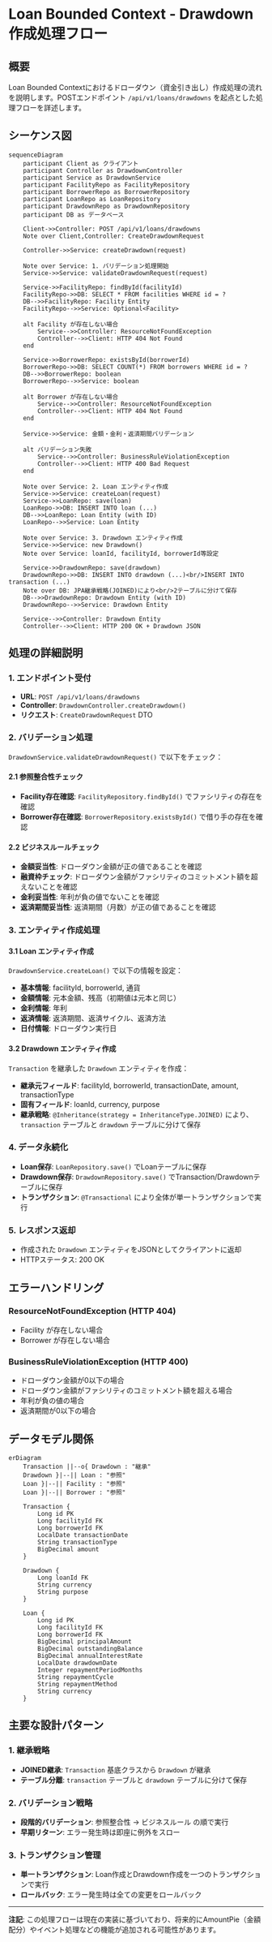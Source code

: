 # Loan Bounded Context - Drawdown作成処理フロー

## 概要

Loan Bounded Contextにおけるドローダウン（資金引き出し）作成処理の流れを説明します。POSTエンドポイント `/api/v1/loans/drawdowns` を起点とした処理フローを詳述します。

## シーケンス図

```mermaid
sequenceDiagram
    participant Client as クライアント
    participant Controller as DrawdownController
    participant Service as DrawdownService
    participant FacilityRepo as FacilityRepository
    participant BorrowerRepo as BorrowerRepository
    participant LoanRepo as LoanRepository
    participant DrawdownRepo as DrawdownRepository
    participant DB as データベース

    Client->>Controller: POST /api/v1/loans/drawdowns
    Note over Client,Controller: CreateDrawdownRequest
    
    Controller->>Service: createDrawdown(request)
    
    Note over Service: 1. バリデーション処理開始
    Service->>Service: validateDrawdownRequest(request)
    
    Service->>FacilityRepo: findById(facilityId)
    FacilityRepo->>DB: SELECT * FROM facilities WHERE id = ?
    DB-->>FacilityRepo: Facility Entity
    FacilityRepo-->>Service: Optional<Facility>
    
    alt Facility が存在しない場合
        Service-->>Controller: ResourceNotFoundException
        Controller-->>Client: HTTP 404 Not Found
    end
    
    Service->>BorrowerRepo: existsById(borrowerId)
    BorrowerRepo->>DB: SELECT COUNT(*) FROM borrowers WHERE id = ?
    DB-->>BorrowerRepo: boolean
    BorrowerRepo-->>Service: boolean
    
    alt Borrower が存在しない場合
        Service-->>Controller: ResourceNotFoundException
        Controller-->>Client: HTTP 404 Not Found
    end
    
    Service->>Service: 金額・金利・返済期間バリデーション
    
    alt バリデーション失敗
        Service-->>Controller: BusinessRuleViolationException
        Controller-->>Client: HTTP 400 Bad Request
    end
    
    Note over Service: 2. Loan エンティティ作成
    Service->>Service: createLoan(request)
    Service->>LoanRepo: save(loan)
    LoanRepo->>DB: INSERT INTO loan (...)
    DB-->>LoanRepo: Loan Entity (with ID)
    LoanRepo-->>Service: Loan Entity
    
    Note over Service: 3. Drawdown エンティティ作成
    Service->>Service: new Drawdown()
    Note over Service: loanId, facilityId, borrowerId等設定
    
    Service->>DrawdownRepo: save(drawdown)
    DrawdownRepo->>DB: INSERT INTO drawdown (...)<br/>INSERT INTO transaction (...)
    Note over DB: JPA継承戦略(JOINED)により<br/>2テーブルに分けて保存
    DB-->>DrawdownRepo: Drawdown Entity (with ID)
    DrawdownRepo-->>Service: Drawdown Entity
    
    Service-->>Controller: Drawdown Entity
    Controller-->>Client: HTTP 200 OK + Drawdown JSON
```

## 処理の詳細説明

### 1. エンドポイント受付
- **URL**: `POST /api/v1/loans/drawdowns`
- **Controller**: `DrawdownController.createDrawdown()`
- **リクエスト**: `CreateDrawdownRequest` DTO

### 2. バリデーション処理
`DrawdownService.validateDrawdownRequest()` で以下をチェック：

#### 2.1 参照整合性チェック
- **Facility存在確認**: `FacilityRepository.findById()` でファシリティの存在を確認
- **Borrower存在確認**: `BorrowerRepository.existsById()` で借り手の存在を確認

#### 2.2 ビジネスルールチェック
- **金額妥当性**: ドローダウン金額が正の値であることを確認
- **融資枠チェック**: ドローダウン金額がファシリティのコミットメント額を超えないことを確認
- **金利妥当性**: 年利が負の値でないことを確認
- **返済期間妥当性**: 返済期間（月数）が正の値であることを確認

### 3. エンティティ作成処理

#### 3.1 Loan エンティティ作成
`DrawdownService.createLoan()` で以下の情報を設定：
- **基本情報**: facilityId, borrowerId, 通貨
- **金額情報**: 元本金額、残高（初期値は元本と同じ）
- **金利情報**: 年利
- **返済情報**: 返済期間、返済サイクル、返済方法
- **日付情報**: ドローダウン実行日

#### 3.2 Drawdown エンティティ作成
`Transaction` を継承した `Drawdown` エンティティを作成：
- **継承元フィールド**: facilityId, borrowerId, transactionDate, amount, transactionType
- **固有フィールド**: loanId, currency, purpose
- **継承戦略**: `@Inheritance(strategy = InheritanceType.JOINED)` により、`transaction` テーブルと `drawdown` テーブルに分けて保存

### 4. データ永続化
- **Loan保存**: `LoanRepository.save()` でLoanテーブルに保存
- **Drawdown保存**: `DrawdownRepository.save()` でTransaction/Drawdownテーブルに保存
- **トランザクション**: `@Transactional` により全体が単一トランザクションで実行

### 5. レスポンス返却
- 作成された `Drawdown` エンティティをJSONとしてクライアントに返却
- HTTPステータス: 200 OK

## エラーハンドリング

### ResourceNotFoundException (HTTP 404)
- Facility が存在しない場合
- Borrower が存在しない場合

### BusinessRuleViolationException (HTTP 400)
- ドローダウン金額が0以下の場合
- ドローダウン金額がファシリティのコミットメント額を超える場合
- 年利が負の値の場合
- 返済期間が0以下の場合

## データモデル関係

```mermaid
erDiagram
    Transaction ||--o{ Drawdown : "継承"
    Drawdown }|--|| Loan : "参照"
    Loan }|--|| Facility : "参照"
    Loan }|--|| Borrower : "参照"
    
    Transaction {
        Long id PK
        Long facilityId FK
        Long borrowerId FK
        LocalDate transactionDate
        String transactionType
        BigDecimal amount
    }
    
    Drawdown {
        Long loanId FK
        String currency
        String purpose
    }
    
    Loan {
        Long id PK
        Long facilityId FK
        Long borrowerId FK
        BigDecimal principalAmount
        BigDecimal outstandingBalance
        BigDecimal annualInterestRate
        LocalDate drawdownDate
        Integer repaymentPeriodMonths
        String repaymentCycle
        String repaymentMethod
        String currency
    }
```

## 主要な設計パターン

### 1. 継承戦略
- **JOINED継承**: `Transaction` 基底クラスから `Drawdown` が継承
- **テーブル分離**: `transaction` テーブルと `drawdown` テーブルに分けて保存

### 2. バリデーション戦略
- **段階的バリデーション**: 参照整合性 → ビジネスルール の順で実行
- **早期リターン**: エラー発生時は即座に例外をスロー

### 3. トランザクション管理
- **単一トランザクション**: Loan作成とDrawdown作成を一つのトランザクションで実行
- **ロールバック**: エラー発生時は全ての変更をロールバック

---

**注記**: この処理フローは現在の実装に基づいており、将来的にAmountPie（金額配分）やイベント処理などの機能が追加される可能性があります。
